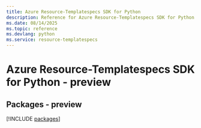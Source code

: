 ```yaml
---
title: Azure Resource-Templatespecs SDK for Python
description: Reference for Azure Resource-Templatespecs SDK for Python
ms.date: 08/14/2025
ms.topic: reference
ms.devlang: python
ms.service: resource-templatespecs
---
```

# Azure Resource-Templatespecs SDK for Python - preview
## Packages - preview
[!INCLUDE [packages](resource-templatespecs-index.md)]